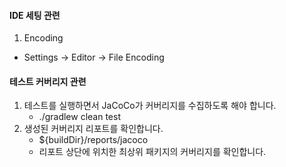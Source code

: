 #### IDE 세팅 관련
1. Encoding
- Settings -> Editor -> File Encoding




#### 테스트 커버리지 관련
1. 테스트를 실행하면서 JaCoCo가 커버리지를 수집하도록 해야 합니다.
   - ./gradlew clean test
2. 생성된 커버리지 리포트를 확인합니다.
   - ${buildDir}/reports/jacoco
   - 리포트 상단에 위치한 최상위 패키지의 커버리지를 확인합니다.
